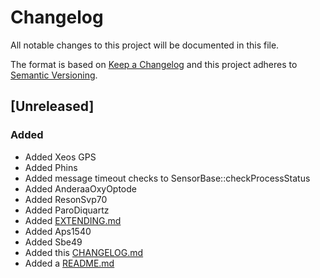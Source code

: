 # Changelog
All notable changes to this project will be documented in this file.

The format is based on [Keep a Changelog](http://keepachangelog.com/en/1.0.0/)
and this project adheres to [Semantic Versioning](http://semver.org/spec/v2.0.0.html).

## [Unreleased]
### Added
- Added Xeos GPS
- Added Phins
- Added message timeout checks to SensorBase::checkProcessStatus
- Added AnderaaOxyOptode
- Added ResonSvp70
- Added ParoDiquartz
- Added [EXTENDING.md](EXTENDING.md)
- Added Aps1540
- Added Sbe49
- Added this [CHANGELOG.md](CHANGELOG.md)
- Added a [README.md](README.md)